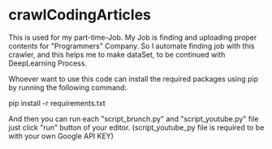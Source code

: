# crawlCodingArticles
This is used for my part-time-Job. My Job is  finding and uploading proper contents for "Programmers" Company. So I automate finding job with this crawler, and this helps me to make dataSet, to be continued with DeepLearning Process. 


Whoever want to use this code can install the required packages using pip by running the following command:

pip install -r requirements.txt

And then you can run each "script_brunch.py" and "script_youtube.py" file just click "run" button of your editor.
(script_youtube_py file is required to be with your own Google API KEY)

